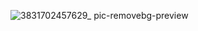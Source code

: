 ![3831702457629_ pic-removebg-preview](https://github.com/HoMeTownSoCool/HoMeTownSoCool/assets/47271407/217508f5-7275-4a98-aab6-0288cb177a43)
